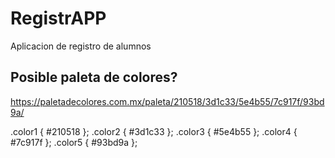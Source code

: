 # RegistrAPP
 Aplicacion de registro de alumnos

## Posible paleta de colores?
https://paletadecolores.com.mx/paleta/210518/3d1c33/5e4b55/7c917f/93bd9a/
 
 .color1 { #210518 };
 .color2 { #3d1c33 };
 .color3 { #5e4b55 };
 .color4 { #7c917f };
 .color5 { #93bd9a };
